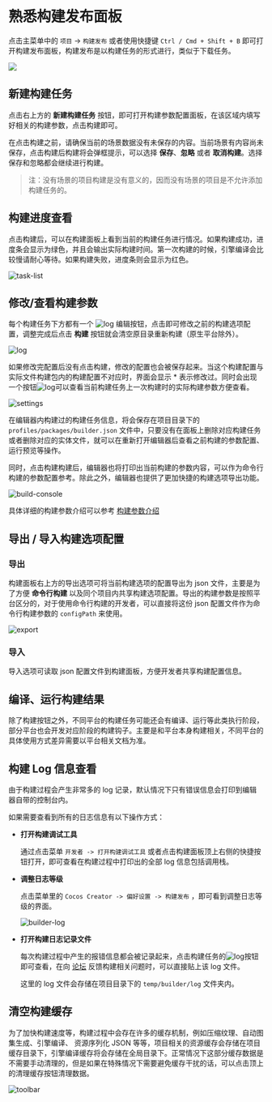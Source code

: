 # 熟悉构建发布面板

点击主菜单中的 `项目` -> `构建发布` 或者使用快捷键 `Ctrl / Cmd + Shift + B` 即可打开构建发布面板，构建发布是以构建任务的形式进行，类似于下载任务。

![](./build-panel/panel.png)

## 新建构建任务

点击右上方的 **新建构建任务** 按钮，即可打开构建参数配置面板，在该区域内填写好相关的构建参数，点击构建即可。

在点击构建之前，请确保当前的场景数据没有未保存的内容。当前场景有内容尚未保存，点击构建后构建将会弹框提示，可以选择 **保存**、**忽略** 或者 **取消构建**。选择保存和忽略都会继续进行构建。

> 注：没有场景的项目构建是没有意义的，因而没有场景的项目是不允许添加构建任务的。

## 构建进度查看

点击构建后，可以在构建面板上看到当前的构建任务进行情况。如果构建成功，进度条会显示为绿色，并且会输出实际构建时间。第一次构建的时候，引擎编译会比较慢请耐心等待。如果构建失败，进度条则会显示为红色。

![task-list](build-panel/task-list.jpg)

## 修改/查看构建参数

每个构建任务下方都有一个 ![log](build-panel/view_build_parameter.png) 编辑按钮，点击即可修改之前的构建选项配置，调整完成后点击 **构建** 按钮就会清空原目录重新构建（原生平台除外）。

![log](build-panel/edit.png)

如果修改完配置后没有点击构建，修改的配置也会被保存起来。当这个构建配置与实际文件构建包内的构建配置不对应时，界面会显示 * 表示修改过。同时会出现一个按钮![log](build-panel/view_build_parameter.png)可以查看当前构建任务上一次构建时的实际构建参数方便查看。

![settings](build-panel/settings.png)

在编辑器内构建过的构建任务信息，将会保存在项目目录下的 `profiles/packages/builder.json` 文件中，只要没有在面板上删除对应构建任务或者删除对应的实体文件，就可以在重新打开编辑器后查看之前构建的参数配置、运行预览等操作。

同时，点击构建构建后，编辑器也将打印出当前构建的参数内容，可以作为命令行构建的参数配置参考。除此之外，编辑器也提供了更加快捷的构建选项导出功能。

![build-console](build-panel/build-console.jpg)

具体详细的构建参数介绍可以参考 [构建参数介绍](./build-options.md)

## 导出 / 导入构建选项配置

### 导出

构建面板右上方的导出选项可将当前构建选项的配置导出为 json 文件，主要是为了方便 **命令行构建** 以及同个项目内共享构建选项配置。导出的构建参数是按照平台区分的，对于使用命令行构建的开发者，可以直接将这份 json 配置文件作为命令行构建参数的 `configPath` 来使用。

![export](build-panel/export.jpg)

### 导入

导入选项可读取 json 配置文件到构建面板，方便开发者共享构建配置信息。

## 编译、运行构建结果

除了构建按钮之外，不同平台的构建任务可能还会有编译、运行等此类执行阶段，部分平台也会开发对应阶段的构建钩子。主要是和平台本身构建相关，不同平台的具体使用方式差异需要以平台相关文档为准。

## 构建 Log 信息查看

由于构建过程会产生非常多的 log 记录，默认情况下只有错误信息会打印到编辑器自带的控制台内。

如果需要查看到所有的日志信息有以下操作方式：

- **打开构建调试工具**

    通过点击菜单 `开发者 -> 打开构建调试工具` 或者点击构建面板顶上右侧的快捷按钮打开，即可查看在构建过程中打印出的全部 log 信息包括调用栈。

- **调整日志等级**

    点击菜单里的 `Cocos Creator -> 偏好设置 -> 构建发布` ，即可看到调整日志等级的界面。

    ![builder-log](./build-panel/build-log.png)

- **打开构建日志记录文件**

    每次构建过程中产生的报错信息都会被记录起来，点击构建任务的![log](build-panel/log.jpg)按钮即可查看，在向 [论坛](https://forum.cocos.org/c/Creator/58) 反馈构建相关问题时，可以直接贴上该 log 文件。

    这里的 log 文件会存储在项目目录下的 `temp/builder/log` 文件夹内。

## 清空构建缓存

为了加快构建速度等，构建过程中会存在许多的缓存机制，例如压缩纹理、自动图集生成、引擎编译、 资源序列化 JSON 等等，项目相关的资源缓存会存储在项目缓存目录下，引擎编译缓存将会存储在全局目录下。正常情况下这部分缓存数据是不需要手动清理的，但是如果在特殊情况下需要避免缓存干扰的话，可以点击顶上的清理缓存按钮清理数据。

![toolbar](./build-panel/toolbar.png)
